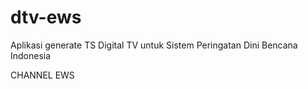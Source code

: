 # dtv-ews
Aplikasi generate TS Digital TV untuk Sistem Peringatan Dini Bencana Indonesia


CHANNEL EWS
